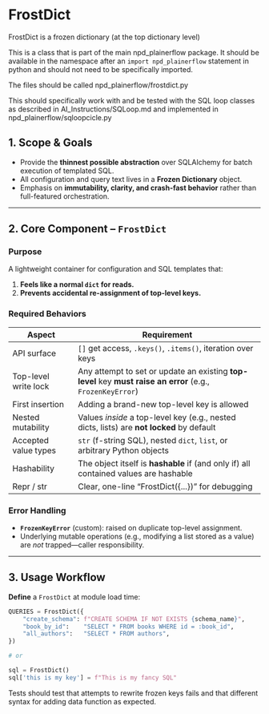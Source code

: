 # FrostDict

FrostDict is a frozen dictionary (at the top dictionary level)

This is a class that is part of the main npd_plainerflow package. It should be available in the namespace after an `import npd_plainerflow` statement in python and should not need to be specifically imported.

The files should be called npd_plainerflow/frostdict.py

This should specifically work with and be tested with the SQL loop classes as described in AI_Instructions/SQLoop.md and implemented in npd_plainerflow/sqloopcicle.py

## 1. Scope & Goals

- Provide the **thinnest possible abstraction** over SQLAlchemy for batch execution of templated SQL.
- All configuration and query text lives in a **Frozen Dictionary** object.
- Emphasis on **immutability, clarity, and crash-fast behavior** rather than full-featured orchestration.

---

## 2. Core Component – `FrostDict`

### Purpose

A lightweight container for configuration and SQL templates that:
1. **Feels like a normal `dict` for reads.**  
2. **Prevents accidental re-assignment of top-level keys.**

### Required Behaviors

| Aspect | Requirement |
|--------|-------------|
| API surface | `[]` get access, `.keys()`, `.items()`, iteration over keys |
| Top-level write lock | Any attempt to set or update an existing **top-level** key **must raise an error** (e.g., `FrozenKeyError`) |
| First insertion | Adding a brand-new top-level key is allowed |
| Nested mutability | Values *inside* a top-level key (e.g., nested dicts, lists) are **not locked** by default |
| Accepted value types | `str` (f-string SQL), nested `dict`, `list`, or arbitrary Python objects |
| Hashability | The object itself is **hashable** if (and only if) all contained values are hashable |
| Repr / str | Clear, one-line “FrostDict({...})” for debugging |

### Error Handling

- **`FrozenKeyError`** (custom): raised on duplicate top-level assignment.
- Underlying mutable operations (e.g., modifying a list stored as a value) are *not* trapped—caller responsibility.

---

## 3. Usage Workflow

**Define** a `FrostDict` at module load time:

```python
QUERIES = FrostDict({
    "create_schema": f"CREATE SCHEMA IF NOT EXISTS {schema_name}",
    "book_by_id":    "SELECT * FROM books WHERE id = :book_id",
    "all_authors":   "SELECT * FROM authors",
})

# or

sql = FrostDict()
sql['this is my key'] = f"This is my fancy SQL"
```

Tests should test that attempts to rewrite frozen keys fails and that different syntax for adding data function as expected.
